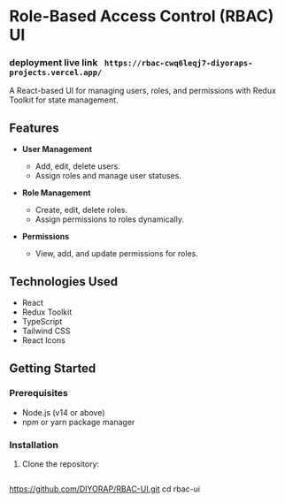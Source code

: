 # Role-Based Access Control (RBAC) UI

### deployment live link ``` https://rbac-cwq6leqj7-diyoraps-projects.vercel.app/```

A React-based UI for managing users, roles, and permissions with Redux Toolkit for state management.

## Features

- **User Management**
  - Add, edit, delete users.
  - Assign roles and manage user statuses.

- **Role Management**
  - Create, edit, delete roles.
  - Assign permissions to roles dynamically.

- **Permissions**
  - View, add, and update permissions for roles.

## Technologies Used

- React
- Redux Toolkit
- TypeScript
- Tailwind CSS
- React Icons

## Getting Started

### Prerequisites

- Node.js (v14 or above)
- npm or yarn package manager

### Installation

1. Clone the repository:
   ```bash
https://github.com/DIYORAP/RBAC-UI.git
cd rbac-ui
